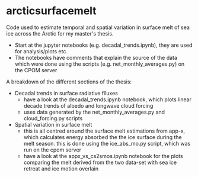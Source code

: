 # arcticsurfacemelt
Code used to estimate temporal and spatial variation in surface melt of sea ice across the Arctic for my master's thesis.

- Start at the jupyter notebooks (e.g. decadal_trends.ipynb), they are used for analysis/plots etc.
- The notebooks have comments that explain the source of the data which were done using the scripts (e.g. net_monthly_averages.py) on the CPOM server

A breakdown of the different sections of the thesis:

- Decadal trends in surface radiative flluxes
  - have a look at the decadal_trends.ipynb notebook, which plots linear decade trends of albedo and longwave cloud forcing
  - uses data generated by the net_monthly_averages.py and cloud_forcing.py scripts
- Spatial variation in surface melt
  - this is all centred around the surface melt estimations from app-x, which calculates energy absorbed the the ice surface during the melt season. this is done using the ice_abs_mo.py script, which was run on the cpom server
  - have a look at the appx_vs_cs2smos.ipynb notebook for the plots comparing the melt derived from the two data-set with sea ice retreat and ice motion overlain
